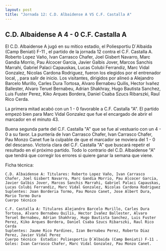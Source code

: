 ```yaml
--- 
layout: post 
title: "Jornada 12: C.D. Albaidense A VS C.F. Castalla A"
---
```


## C.D. Albaidense A 4 - 0 C.F. Castalla A

El C.D. Albaidense A jugó en su mítico estadio, el Poliesportiu D´Albaida (Camp Beniati) F-11 , el partido de la jornada 12 contra el C.F. Castalla A. Roberto Lopez Vaño, Ivan Carrasco Chafer, Joel Gisbert Navarro, Marc Gandia Morrio, Pau Alcocer Garcia, Javier Galbis Jover, Marcos Sanchis Marrahi, Gabriel Palaci Capauskas, Lucas Colubi Ferrandiz, Marc Vidal Gonzalez, Nicolas Cardona Rodriguez, fueron los elegidos por el entrenador local, , para salir de inicio. Los visitantes, dirigidos por  alineó a Alejandro Barcelo Murillo, Carles Dura Tortosa, Alvaro Bernabeu Quilis, Hector Ivañez Ballester, Alvaro Teruel Bernabeu, Adrian Shakhray, Hugo Bautista Sanchez, Luis Fuster Perez, Kiko Arques Bordera, Daniel Csaba Szucs Ribarszki, Raul Rico Cerda. 

La primera mitad acabó con un 1 - 0 favorable a C.F. Castalla "A". El partido empezó bien para Marc Vidal Gonzalez que fue el encargado de abrir el marcador en el minuto 43. 

Buena segunda parte del C.F. Castalla "A" que se fue al vestuario con un 4 - 0 a su favor. La puntería de Ivan Carrasco Chafer, Ivan Carrasco Chafer, Pau Monzo Canet   fue la culpable de que el marcador se moviera del 1 - 0 del descanso. Victoria clara del C.F. Castalla "A" que buscará repetir el resultado en el próximo partido. Todo lo contrario del C.D. Albaidense "A" que tendrá que corregir los errores si quiere ganar la semana que viene. 

Ficha técnica: 
    
    C.D. Albaidense A: Titulares: Roberto Lopez Vaño, Ivan Carrasco Chafer, Joel Gisbert Navarro, Marc Gandia Morrio, Pau Alcocer Garcia, Javier Galbis Jover, Marcos Sanchis Marrahi, Gabriel Palaci Capauskas, Lucas Colubi Ferrandiz, Marc Vidal Gonzalez, Nicolas Cardona Rodriguez 
    Suplentes: Joan Borderia Tormo, Pau Monzo Canet, Jose Albert Dura, Mario Tormo Dura 
    Cuerpo técnico  
    
    C.F. Castalla A: Titulares Alejandro Barcelo Murillo, Carles Dura Tortosa, Alvaro Bernabeu Quilis, Hector Ivañez Ballester, Alvaro Teruel Bernabeu, Adrian Shakhray, Hugo Bautista Sanchez, Luis Fuster Perez, Kiko Arques Bordera, Daniel Csaba Szucs Ribarszki, Raul Rico Cerda
    Suplentes: Jaume Rico Pardines, Izan Bernabeu Perez, Roberto Diaz Perez, Javier Vidal Perez 
    Cuerpo técnico  Estadio: Poliesportiu D´Albaida (Camp Beniati) F-11 . Goles: Ivan Carrasco Chafer, Marc Vidal Gonzalez, Pau Monzo Canet.  